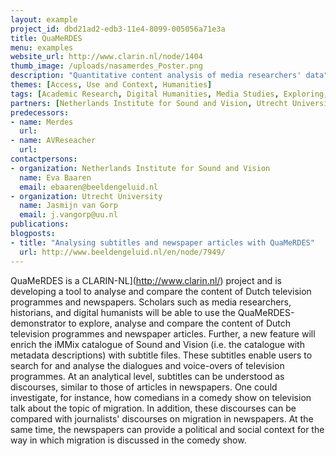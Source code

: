 ```yaml
---
layout: example
project_id: dbd21ad2-edb3-11e4-8099-005056a71e3a
title: QuaMeRDES
menu: examples
website_url: http://www.clarin.nl/node/1404
thumb_image: /uploads/nasamerdes_Poster.png
description: "Quantitative content analysis of media researchers' data"
themes: [Access, Use and Context, Humanities]
tags: [Academic Research, Digital Humanities, Media Studies, Exploring, Analysis, CLARIAH, Context Collections]
partners: [Netherlands Institute for Sound and Vision, Utrecht University, University of Amsterdam, National Library of the Netherlands]
predecessors: 
- name: Merdes
  url: 
- name: AVReseacher
  url: 
contactpersons: 
- organization: Netherlands Institute for Sound and Vision
  name: Eva Baaren
  email: ebaaren@beeldengeluid.nl
- organization: Utrecht University
  name: Jasmijn van Gorp
  email: j.vangorp@uu.nl
publications: 
blogposts: 
- title: "Analysing subtitles and newspaper articles with QuaMeRDES"
  url: http://www.beeldengeluid.nl/en/node/7949/
---
```


QuaMeRDES is a CLARIN-NL](http://www.clarin.nl/) project and is developing a tool to analyse and compare the content of Dutch television programmes and newspapers. Scholars such as media researchers, historians, and digital humanists will be able to use the QuaMeRDES-demonstrator to explore, analyse and compare the content of Dutch television programmes and newspaper articles. Further, a new feature will enrich the iMMix catalogue of Sound and Vision (i.e. the catalogue with metadata descriptions) with subtitle files. These subtitles enable users to search for and analyse the dialogues and voice-overs of television programmes. At an analytical level, subtitles can be understood as discourses, similar to those of articles in newspapers. One could investigate, for instance, how comedians in a comedy show on television talk about the topic of migration. In addition, these discourses can be compared with journalists' discourses on migration in newspapers. At the same time, the newspapers can provide a political and social context for the way in which migration is discussed in the comedy show.
